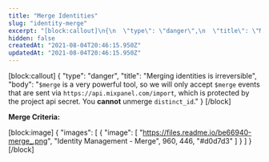 ```yaml
---
title: "Merge Identities"
slug: "identity-merge"
excerpt: "[block:callout]\n{\n  \"type\": \"danger\",\n  \"title\": \"Merging identities is irreversible\",\n  \"body\": \"`$merge` is a very powerful tool, so we will only accept `$merge` events that are sent via `https://api.mixpanel.com/import`, which is protected by the project api secret. You **cannot** unmerge `distinct_id`.\"\n}\n[/block]\n\n**Merge Criteria:**\n\n[block:image]\n{\n  \"images\": [\n    {\n      \"image\": [\n        \"https://files.readme.io/be66940-merge_.png\",\n        \"Identity Management - Merge\",\n        960,\n        446,\n        \"#d0d7d3\"\n      ]\n    }\n  ]\n}\n[/block]"
hidden: false
createdAt: "2021-08-04T20:46:15.950Z"
updatedAt: "2021-08-04T20:46:15.950Z"
---
```

[block:callout]
{
  "type": "danger",
  "title": "Merging identities is irreversible",
  "body": "`$merge` is a very powerful tool, so we will only accept `$merge` events that are sent via `https://api.mixpanel.com/import`, which is protected by the project api secret. You **cannot** unmerge `distinct_id`."
}
[/block]

**Merge Criteria:**

[block:image]
{
  "images": [
    {
      "image": [
        "https://files.readme.io/be66940-merge_.png",
        "Identity Management - Merge",
        960,
        446,
        "#d0d7d3"
      ]
    }
  ]
}
[/block]